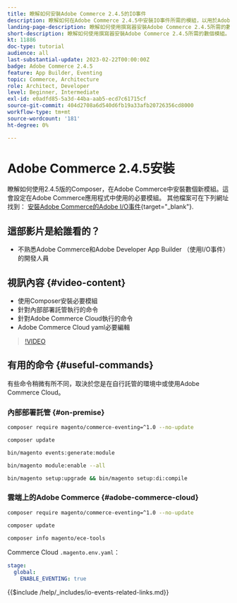 ```yaml
---
title: 瞭解如何安裝Adobe Commerce 2.4.5的IO事件
description: 瞭解如何在Adobe Commerce 2.4.5中安裝IO事件所需的模組，以用於Adobe Developer App Builder
landing-page-description: 瞭解如何使用撰寫器安裝Adobe Commerce 2.4.5所需的數個模組。
short-description: 瞭解如何使用撰寫器安裝Adobe Commerce 2.4.5所需的數個模組。
kt: 11886
doc-type: tutorial
audience: all
last-substantial-update: 2023-02-22T00:00:00Z
badge: Adobe Commerce 2.4.5
feature: App Builder, Eventing
topic: Commerce, Architecture
role: Architect, Developer
level: Beginner, Intermediate
exl-id: e0adfd85-5a3d-44ba-aab5-ecd7c61715cf
source-git-commit: 404d2708a6d540d6fb19a33afb20726356cd8000
workflow-type: tm+mt
source-wordcount: '181'
ht-degree: 0%

---
```


# Adobe Commerce 2.4.5安裝

瞭解如何使用2.4.5版的Composer，在Adobe Commerce中安裝數個新模組。這會設定在Adobe Commerce應用程式中使用的必要模組。 其他檔案可在下列網址找到： [安裝Adobe Commerce的Adobe I/O事件](https://developer.adobe.com/commerce/events/get-started/installation/){target="_blank"}.

## 這部影片是給誰看的？

* 不熟悉Adobe Commerce和Adobe Developer App Builder （使用I/O事件）的開發人員

## 視訊內容 {#video-content}

* 使用Composer安裝必要模組
* 針對內部部署託管執行的命令
* 針對Adobe Commerce Cloud執行的命令
* Adobe Commerce Cloud yaml必要編輯

>[!VIDEO](https://video.tv.adobe.com/v/3415794?quality=12&learn=on)

## 有用的命令 {#useful-commands}

有些命令稍微有所不同，取決於您是在自行託管的環境中或使用Adobe Commerce Cloud。

### 內部部署託管 {#on-premise}

```bash
composer require magento/commerce-eventing=^1.0 --no-update

composer update

bin/magento events:generate:module

bin/magento module:enable --all

bin/magento setup:upgrade && bin/magento setup:di:compile
```

### 雲端上的Adobe Commerce {#adobe-commerce-cloud}

```bash
composer require magento/commerce-eventing=^1.0 --no-update

composer update

composer info magento/ece-tools
```

Commerce Cloud `.magento.env.yaml`：

```yaml
stage:
  global:
    ENABLE_EVENTING: true
```

{{$include /help/_includes/io-events-related-links.md}}

